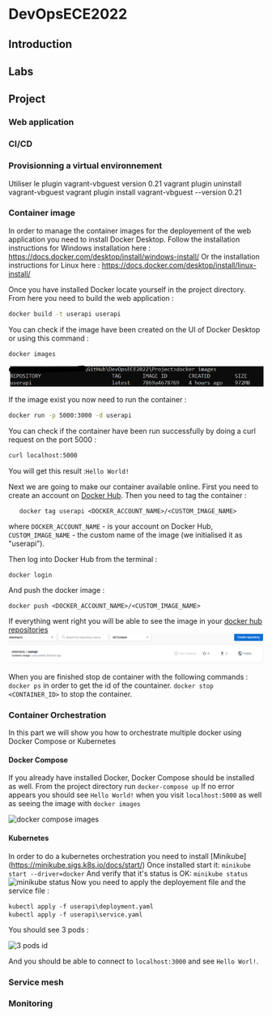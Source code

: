 # DevOpsECE2022

## Introduction

## Labs

## Project

### Web application

### CI/CD

### Provisionning a virtual environnement

Utiliser le plugin vagrant-vbguest version 0.21
vagrant plugin uninstall vagrant-vbguest
vagrant plugin install vagrant-vbguest --version 0.21

### Container image
In order to manage the container images for the deployement of the web application you need to install Docker Desktop.
Follow the installation instructions for Windows installation here : https://docs.docker.com/desktop/install/windows-install/
Or the installation instructions for Linux here : https://docs.docker.com/desktop/install/linux-install/

Once you have installed Docker locate yourself in the project directory.
From here you need to build the web application :
```bash
docker build -t userapi userapi
```
You can check if the image have been created on the UI of Docker Desktop or using this command :
```bash
docker images
```
![docker images](/images/docker.png "docker image")

If the image exist you now need to run the container :
```bash
docker run -p 5000:3000 -d userapi
```
You can check if the container have been run successfully by doing a curl request on the port 5000 :
```bash
curl localhost:5000
```
You will get this result :`Hello World!`

Next we are going to make our container available online. First you need to create an account on [Docker Hub](https://hub.docker.com/).
Then you need to tag the container :
```
   docker tag userapi <DOCKER_ACCOUNT_NAME>/<CUSTOM_IMAGE_NAME>
```
where `DOCKER_ACCOUNT_NAME` - is your account on Docker Hub, `CUSTOM_IMAGE_NAME` - the custom name of the image (we initialised it as "userapi").

Then log into Docker Hub from the terminal : 
   ```
   docker login
   ```
And push the docker image :
   ```
   docker push <DOCKER_ACCOUNT_NAME>/<CUSTOM_IMAGE_NAME>
   ```
If everything went right you will be able to see the image in your [docker hub repositories](https://hub.docker.com/repositories)
![docker hub images](/images/dockerHub.png "docker hub")

When you are finished stop de container with the following commands :
`docker ps` in order to get the id of the countainer.
`docker stop <CONTAINER_ID>` to stop the container.

### Container Orchestration
In this part we will show you how to orchestrate multiple docker using Docker Compose or Kubernetes
#### Docker Compose
If you already have installed Docker, Docker Compose should be installed as well.
From the project directory run 
```docker-compose up```
If no error appears you should see `Hello World!` when you visit `localhost:5000` as well as seeing the image with `docker images`

![docker compose images](/images/dockerCompose.png "docker compose")

#### Kubernetes
In order to do a kubernetes orchestration you need to install [Minikube] (https://minikube.sigs.k8s.io/docs/start/)
Once installed start it: 
```minikube start --driver=docker```
And verify that it's status is OK:
```minikube status```
![minikube status](/images/minikubeStatus.png "minikube status")
Now you need to apply the deployement file and the service file :
```
kubectl apply -f userapi\deployment.yaml
kubectl apply -f userapi\service.yaml
```
You should see 3 pods :

![3 pods id](/images/3pods.png "3 Pods")

And you should be able to connect to `localhost:3000` and see `Hello Worl!`.
### Service mesh

### Monitoring


